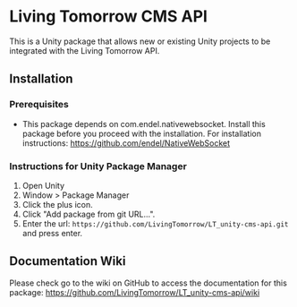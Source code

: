 # Living Tomorrow CMS API

This is a Unity package that allows new or existing Unity projects to be integrated with the Living Tomorrow API.

## Installation

### Prerequisites
- This package depends on com.endel.nativewebsocket. Install this package before you proceed with the installation. For installation instructions: https://github.com/endel/NativeWebSocket

### Instructions for Unity Package Manager

1. Open Unity
2. Window > Package Manager
3. Click the plus icon.
4. Click "Add package from git URL...".
5. Enter the url: `https://github.com/LivingTomorrow/LT_unity-cms-api.git` and press enter.

## Documentation Wiki
Please check go to the wiki on GitHub to access the documentation for this package: https://github.com/LivingTomorrow/LT_unity-cms-api/wiki
